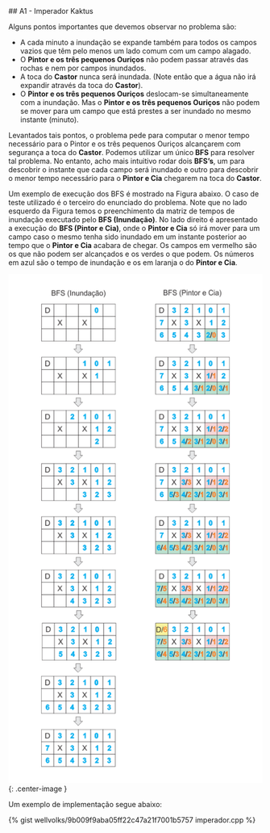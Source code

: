  <div id="imperador">
 
 </div>
## A1 - Imperador Kaktus

Alguns pontos importantes que devemos observar no problema são: 

<ul>
<li>A cada minuto a inundação se expande também para todos os campos vazios que têm pelo menos um lado comum com um campo alagado.

<li>O <b>Pintor e os três pequenos Ouriços</b> não podem passar através das rochas e nem por campos inundados.</li>

<li>A toca do <b>Castor</b> nunca será inundada. (Note então que a água não irá expandir através da toca do <b>Castor</b>).</li>

<li>O <b>Pintor e os três pequenos Ouriços</b> deslocam-se simultaneamente com a inundação. Mas o <b>Pintor e os três pequenos Ouriços</b> não podem se mover para um campo que está prestes a ser inundado no mesmo instante (minuto).</li>
</ul>

Levantados tais pontos, o problema pede para computar o menor tempo necessário para o Pintor e os três pequenos Ouriços alcançarem com segurança a toca do <b>Castor</b>. Podemos utilizar um único<b> BFS</b> para resolver tal problema. No entanto, acho mais intuitivo rodar dois <b>BFS’s</b>, um para descobrir o instante que cada campo será inundado e outro para descobrir o menor tempo necessário para o <b>Pintor e Cia</b> chegarem na toca do <b>Castor</b>.

Um exemplo de execução dos BFS é mostrado na Figura abaixo. O caso de teste utilizado é o terceiro do enunciado do problema. Note que no lado esquerdo da Figura temos o preenchimento da matriz de tempos de inundação executado pelo <b>BFS (Inundação)</b>. No lado direito é apresentado a execução do <b>BFS (Pintor e Cia)</b>, onde o <b>Pintor e Cia</b> só irá mover para um campo caso o mesmo tenha sido inundado em um instante posterior ao tempo que o <b>Pintor e Cia</b> acabara de chegar. Os campos em vermelho são os que não podem ser alcançados e os verdes o que podem. Os números em azul são o tempo de inundação e os em laranja o do <b>Pintor e Cia</b>.


![](/_assets/images/imperador.png){: .center-image }

Um exemplo de implementação segue abaixo:

{% gist wellvolks/9b009f9aba05ff22c47a21f7001b5757 imperador.cpp %}



